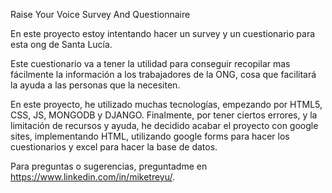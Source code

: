 Raise Your Voice Survey And Questionnaire

En este proyecto estoy intentando hacer un survey y un cuestionario para esta ong de Santa Lucía.

Este cuestionario va a tener la utilidad para conseguir recopilar mas fácilmente la información a los trabajadores de la ONG, cosa que facilitará la ayuda a las personas que la necesiten.

En este proyecto, he utilizado muchas tecnologías, empezando por HTML5, CSS, JS, MONGODB y DJANGO. 
Finalmente, por tener ciertos errores, y la limitación de recursos y ayuda, he decidido acabar el proyecto con google sites, implementando HTML, utilizando google forms para hacer los cuestionarios y excel para hacer la base de datos.

Para preguntas o sugerencias, preguntadme en https://www.linkedin.com/in/miketreyu/.

